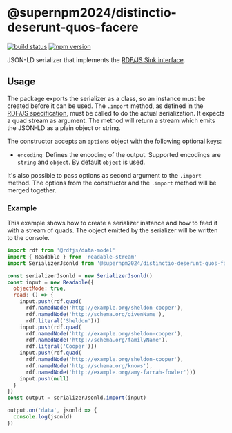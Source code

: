 # @supernpm2024/distinctio-deserunt-quos-facere
[![build status](https://img.shields.io/github/actions/workflow/status/supernpm2024/distinctio-deserunt-quos-facere/test.yaml?branch=master)](https://github.com/supernpm2024/distinctio-deserunt-quos-facere/actions/workflows/test.yaml)
[![npm version](https://img.shields.io/npm/v/@supernpm2024/distinctio-deserunt-quos-facere.svg)](https://www.npmjs.com/package/@supernpm2024/distinctio-deserunt-quos-facere)

JSON-LD serializer that implements the [RDF/JS Sink interface](http://rdf.js.org/).

## Usage

The package exports the serializer as a class, so an instance must be created before it can be used.
The `.import` method, as defined in the [RDF/JS specification](http://rdf.js.org/#sink-interface), must be called to do the actual serialization.
It expects a quad stream as argument.
The method will return a stream which emits the JSON-LD as a plain object or string.

The constructor accepts an `options` object with the following optional keys:

- `encoding`: Defines the encoding of the output.
  Supported encodings are `string` and `object`.
  By default `object` is used.

It's also possible to pass options as second argument to the `.import` method.
The options from the constructor and the `.import` method will be merged together.

### Example

This example shows how to create a serializer instance and how to feed it with a stream of quads.
The object emitted by the serializer will be written to the console.

```javascript
import rdf from '@rdfjs/data-model'
import { Readable } from 'readable-stream'
import SerializerJsonld from '@supernpm2024/distinctio-deserunt-quos-facere'

const serializerJsonld = new SerializerJsonld()
const input = new Readable({
  objectMode: true,
  read: () => {
    input.push(rdf.quad(
      rdf.namedNode('http://example.org/sheldon-cooper'),
      rdf.namedNode('http://schema.org/givenName'),
      rdf.literal('Sheldon')))
    input.push(rdf.quad(
      rdf.namedNode('http://example.org/sheldon-cooper'),
      rdf.namedNode('http://schema.org/familyName'),
      rdf.literal('Cooper')))
    input.push(rdf.quad(
      rdf.namedNode('http://example.org/sheldon-cooper'),
      rdf.namedNode('http://schema.org/knows'),
      rdf.namedNode('http://example.org/amy-farrah-fowler')))
    input.push(null)
  }
})
const output = serializerJsonld.import(input)

output.on('data', jsonld => {
  console.log(jsonld)
})
```
